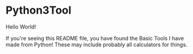 # Python3Tool
Hello World!

If you're seeing this README file, you have found the Basic Tools I have made from Python! These may include probably all calculators for things.
